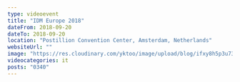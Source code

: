 ```yaml
---
type: videoevent
title: "IDM Europe 2018"
dateFrom: 2018-09-20
dateTo: 2018-09-20
location: "Postillion Convention Center, Amsterdam, Netherlands"
websiteUrl: ""
image: "https://res.cloudinary.com/yktoo/image/upload/blog/ifxy8h5p3u732468.png"
videocategories: it
posts: "0340"
---
```

